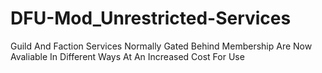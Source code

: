 # DFU-Mod_Unrestricted-Services
 Guild And Faction Services Normally Gated Behind Membership Are Now Avaliable In Different Ways At An Increased Cost For Use
